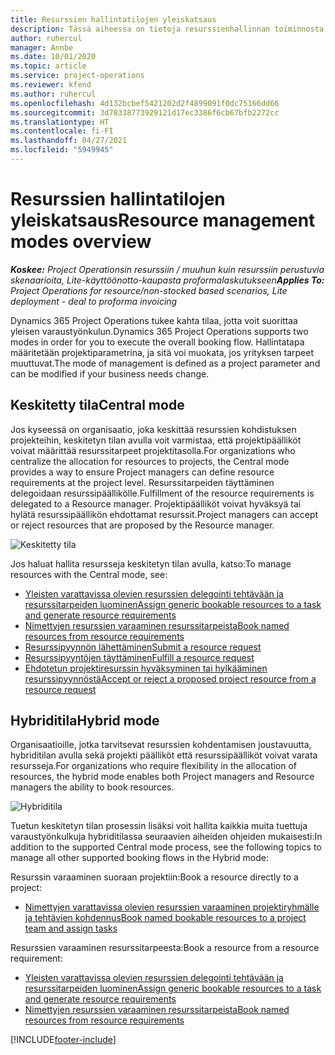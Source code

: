 ```yaml
---
title: Resurssien hallintatilojen yleiskatsaus
description: Tässä aiheessa on tietoja resurssienhallinnan toiminnosta Dynamics 365 Project Operationsissa.
author: ruhercul
manager: Annbe
ms.date: 10/01/2020
ms.topic: article
ms.service: project-operations
ms.reviewer: kfend
ms.author: ruhercul
ms.openlocfilehash: 4d132bcbef5421202d2f4899091f0dc75166dd66
ms.sourcegitcommit: 3d78338773929121d17ec3386f6cb67bfb2272cc
ms.translationtype: HT
ms.contentlocale: fi-FI
ms.lasthandoff: 04/27/2021
ms.locfileid: "5949945"
---
```

# <a name="resource-management-modes-overview"></a><span data-ttu-id="97729-103">Resurssien hallintatilojen yleiskatsaus</span><span class="sxs-lookup"><span data-stu-id="97729-103">Resource management modes overview</span></span>

<span data-ttu-id="97729-104">_**Koskee:** Project Operationsin resurssiin / muuhun kuin resurssiin perustuvia skenaarioita, Lite-käyttöönotto-kaupasta proformalaskutukseen_</span><span class="sxs-lookup"><span data-stu-id="97729-104">_**Applies To:** Project Operations for resource/non-stocked based scenarios, Lite deployment - deal to proforma invoicing_</span></span>


<span data-ttu-id="97729-105">Dynamics 365 Project Operations tukee kahta tilaa, jotta voit suorittaa yleisen varaustyönkulun.</span><span class="sxs-lookup"><span data-stu-id="97729-105">Dynamics 365 Project Operations supports two modes in order for you to execute the overall booking flow.</span></span> <span data-ttu-id="97729-106">Hallintatapa määritetään projektiparametrina, ja sitä voi muokata, jos yrityksen tarpeet muuttuvat.</span><span class="sxs-lookup"><span data-stu-id="97729-106">The mode of management is defined as a project parameter and can be modified if your business needs change.</span></span>    

## <a name="central-mode"></a><span data-ttu-id="97729-107">Keskitetty tila</span><span class="sxs-lookup"><span data-stu-id="97729-107">Central mode</span></span>
<span data-ttu-id="97729-108">Jos kyseessä on organisaatio, joka keskittää resurssien kohdistuksen projekteihin, keskitetyn tilan avulla voit varmistaa, että projektipäälliköt voivat määrittää resurssitarpeet projektitasolla.</span><span class="sxs-lookup"><span data-stu-id="97729-108">For organizations who centralize the allocation for resources to projects, the Central mode provides a way to ensure Project managers can define resource requirements at the project level.</span></span> <span data-ttu-id="97729-109">Resurssitarpeiden täyttäminen delegoidaan resurssipäällikölle.</span><span class="sxs-lookup"><span data-stu-id="97729-109">Fulfillment of the resource requirements is delegated to a Resource manager.</span></span> <span data-ttu-id="97729-110">Projektipäälliköt voivat hyväksyä tai hylätä resurssipäällikön ehdottamat resurssit.</span><span class="sxs-lookup"><span data-stu-id="97729-110">Project managers can accept or reject resources that are proposed by the Resource manager.</span></span>

![Keskitetty tila](./media/resource-management-central.png)

<span data-ttu-id="97729-112">Jos haluat hallita resursseja keskitetyn tilan avulla, katso:</span><span class="sxs-lookup"><span data-stu-id="97729-112">To manage resources with the Central mode, see:</span></span>

- [<span data-ttu-id="97729-113">Yleisten varattavissa olevien resurssien delegointi tehtävään ja resurssitarpeiden luominen</span><span class="sxs-lookup"><span data-stu-id="97729-113">Assign generic bookable resources to a task and generate resource requirements</span></span>](/dynamics365/project-service/assign-generic-bookable-resource)
- [<span data-ttu-id="97729-114">Nimettyjen resurssien varaaminen resurssitarpeista</span><span class="sxs-lookup"><span data-stu-id="97729-114">Book named resources from resource requirements</span></span>](/dynamics365/project-service/book-named-resource)
- [<span data-ttu-id="97729-115">Resurssipyynnön lähettäminen</span><span class="sxs-lookup"><span data-stu-id="97729-115">Submit a resource request</span></span>](/dynamics365/project-service/submit-resource-request)
- [<span data-ttu-id="97729-116">Resurssipyyntöjen täyttäminen</span><span class="sxs-lookup"><span data-stu-id="97729-116">Fulfill a resource request</span></span>](/dynamics365/project-service/resource-management-fulfill-requests)
- [<span data-ttu-id="97729-117">Ehdotetun projektiresurssin hyväksyminen tai hylkääminen resurssipyynnöstä</span><span class="sxs-lookup"><span data-stu-id="97729-117">Accept or reject a proposed project resource from a resource request</span></span>](/dynamics365/project-service/accept-reject-proposed-resource)

## <a name="hybrid-mode"></a><span data-ttu-id="97729-118">Hybriditila</span><span class="sxs-lookup"><span data-stu-id="97729-118">Hybrid mode</span></span>
<span data-ttu-id="97729-119">Organisaatioille, jotka tarvitsevat resurssien kohdentamisen joustavuutta, hybriditilan avulla sekä projekti päälliköt että resurssipäälliköt voivat varata resursseja.</span><span class="sxs-lookup"><span data-stu-id="97729-119">For organizations who require flexibility in the allocation of resources, the hybrid mode enables both Project managers and Resource managers the ability to book resources.</span></span>

![Hybriditila](./media/resource-management-hybrid.png)

<span data-ttu-id="97729-121">Tuetun keskitetyn tilan prosessin lisäksi voit hallita kaikkia muita tuettuja varaustyönkulkuja hybriditilassa seuraavien aiheiden ohjeiden mukaisesti:</span><span class="sxs-lookup"><span data-stu-id="97729-121">In addition to the supported Central mode process, see the following topics to manage all other supported booking flows in the Hybrid mode:</span></span>

<span data-ttu-id="97729-122">Resurssin varaaminen suoraan projektiin:</span><span class="sxs-lookup"><span data-stu-id="97729-122">Book a resource directly to a project:</span></span>
- [<span data-ttu-id="97729-123">Nimettyjen varattavissa olevien resurssien varaaminen projektiryhmälle ja tehtävien kohdennus</span><span class="sxs-lookup"><span data-stu-id="97729-123">Book named bookable resources to a project team and assign tasks</span></span>](/dynamics365/project-service/assign-named-bookable-resource)

<span data-ttu-id="97729-124">Resurssien varaaminen resurssitarpeesta:</span><span class="sxs-lookup"><span data-stu-id="97729-124">Book a resource from a resource requirement:</span></span>
- [<span data-ttu-id="97729-125">Yleisten varattavissa olevien resurssien delegointi tehtävään ja resurssitarpeiden luominen</span><span class="sxs-lookup"><span data-stu-id="97729-125">Assign generic bookable resources to a task and generate resource requirements</span></span>](/dynamics365/project-service/assign-generic-bookable-resource)
- [<span data-ttu-id="97729-126">Nimettyjen resurssien varaaminen resurssitarpeista</span><span class="sxs-lookup"><span data-stu-id="97729-126">Book named resources from resource requirements</span></span>](/dynamics365/project-service/book-named-resource)


[!INCLUDE[footer-include](../includes/footer-banner.md)]